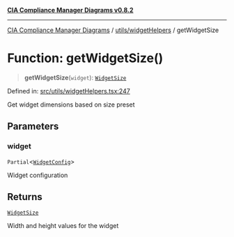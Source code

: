 [**CIA Compliance Manager Diagrams v0.8.2**](../../../README.md)

***

[CIA Compliance Manager Diagrams](../../../modules.md) / [utils/widgetHelpers](../README.md) / getWidgetSize

# Function: getWidgetSize()

> **getWidgetSize**(`widget`): [`WidgetSize`](../../../types/widget/interfaces/WidgetSize.md)

Defined in: [src/utils/widgetHelpers.tsx:247](https://github.com/Hack23/cia-compliance-manager/blob/423c5d261c747ade8ca2550e176aa05168b5a31e/src/utils/widgetHelpers.tsx#L247)

Get widget dimensions based on size preset

## Parameters

### widget

`Partial`\<[`WidgetConfig`](../../../types/widget/interfaces/WidgetConfig.md)\>

Widget configuration

## Returns

[`WidgetSize`](../../../types/widget/interfaces/WidgetSize.md)

Width and height values for the widget
